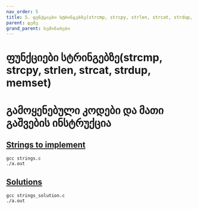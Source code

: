 ```yaml
---
nav_order: 5
title: 5. ფუნქციები სტრინგებზე(strcmp, strcpy, strlen, strcat, strdup, memset)
parent: დემე
grand_parent: სემინარები
---
```


# ფუნქციები სტრინგებზე(strcmp, strcpy, strlen, strcat, strdup, memset)

# გამოყენებული კოდები და მათი გაშვების ინსტრუქცია

## [Strings to implement](https://github.com/freeuni-paradigms/2021/tree/master/Content/Seminars/Deme/S05_memory_string_functions/strings.c)

```
gcc strings.c
./a.out
```

## [Solutions](https://github.com/freeuni-paradigms/2021/tree/master/Content/Seminars/Deme/S05_memory_string_functions/strings_solution.c)

```
gcc strings_solution.c
./a.out
```
